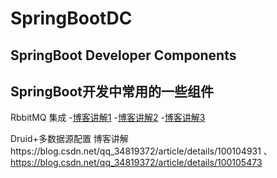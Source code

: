 # SpringBootDC
## SpringBoot Developer Components
## SpringBoot开发中常用的一些组件


RbbitMQ 集成
-[博客讲解1](https://blog.csdn.net/qq_34819372/article/details/94555537 )
-[博客讲解2](https://blog.csdn.net/qq_34819372/article/details/94555600)
-[博客讲解3](https://blog.csdn.net/qq_34819372/article/details/94555952)
  
Druid+多数据源配置
  博客讲解https://blog.csdn.net/qq_34819372/article/details/100104931 、https://blog.csdn.net/qq_34819372/article/details/100105473
